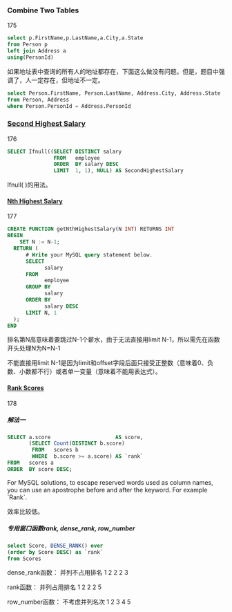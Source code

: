 ### Combine Two Tables 

175

```sql
select p.FirstName,p.LastName,a.City,a.State
from Person p
left join Address a 
using(PersonId)
```

如果地址表中查询的所有人的地址都存在，下面这么做没有问题。但是，题目中强调了，人一定存在，但地址不一定。

```sql
select Person.FirstName, Person.LastName, Address.City, Address.State 
from Person, Address 
where Person.PersonId = Address.PersonId
```



### [Second Highest Salary](https://leetcode-cn.com/problems/second-highest-salary/)

176

```sql
SELECT Ifnull((SELECT DISTINCT salary 
               FROM   employee 
               ORDER  BY salary DESC 
               LIMIT  1, 1), NULL) AS SecondHighestSalary 
```

Ifnull( )的用法。



#### [Nth Highest Salary](https://leetcode-cn.com/problems/nth-highest-salary/)

177

```sql
CREATE FUNCTION getNthHighestSalary(N INT) RETURNS INT
BEGIN
    SET N := N-1;
  RETURN (
      # Write your MySQL query statement below.
      SELECT 
            salary
      FROM 
            employee
      GROUP BY 
            salary
      ORDER BY 
            salary DESC
      LIMIT N, 1
  );
END
```

排名第N高意味着要跳过N-1个薪水，由于无法直接用limit N-1，所以需先在函数开头处理N为N=N-1

不能直接用limit N-1是因为limit和offset字段后面只接受正整数（意味着0、负数、小数都不行）或者单一变量（意味着不能用表达式）。



#### [ Rank Scores](https://leetcode-cn.com/problems/rank-scores/)

178

##### 解法一

```sql
SELECT a.score                     AS score, 
       (SELECT Count(DISTINCT b.score) 
        FROM   scores b 
        WHERE  b.score >= a.score) AS `rank` 
FROM   scores a 
ORDER  BY score DESC; 
```

For MySQL solutions, to escape reserved words used as column names, you can use an apostrophe before and after the keyword. For example \`Rank\`.

效率比较低。



##### 专用窗口函数rank, dense_rank, row_number

```sql
select Score, DENSE_RANK() over
(order by Score DESC) as `rank` 
from Scores
```

dense_rank函数： 并列不占用排名 1 2 2 2 3

rank函数： 并列占用排名 1 2 2 2 5

row_number函数： 不考虑并列名次 1 2 3 4 5





